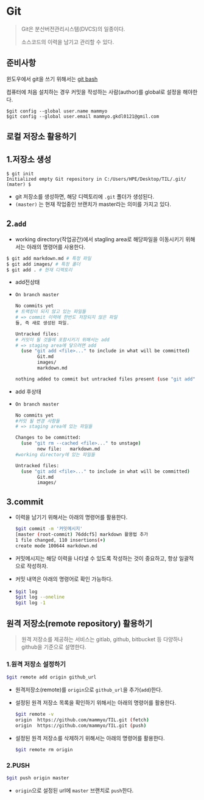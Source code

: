 # Git

> Git은 분산버전관리시스템(DVCS)의 일종이다.
>
> 소스코드의 이력을 남기고 관리할 수 있다.



## 준비사항

윈도우에서 git을 쓰기 위해서는 [git bash](https://gitforwindows.org/)

컴퓨터에 처음 설치하는 경우 커밋을 작성하는 사람(author)를 global로 설정을 해야한다.

``` 
$git config --global user.name mammyo
$git config --global user.email mammyo.gkdl0121@gmil.com
```



## 로컬 저장소 활용하기

##  1.저장소 생성

```
$ git init
Initialized empty Git repository in C:/Users/HPE/Desktop/TIL/.git/
(mater) $
```

* git 저장소를 생성하면, 해당 디렉토리에 `.git` 폴더가 생성된다.
* `(master)` 는 현재 작업중인 브랜치가 master라는 의미를 가지고 있다.

## 2.`add`

* working directory(작업공간)에서 stagling area로 해당파일을 이동시키기 위해서는 아래의 명령어를 사용한다.

```bash
$ git add markdown.md # 특정 파일
$ git add images/ # 특정 폴더
$ git add . # 현재 디렉토리
```

* add전상태

* ```bash
  On branch master
  
  No commits yet
  # 트랙킹이 되지 않고 있는 파일들
  # => commit 이력에 한번도 저장되지 않은 파일
  들, 즉 새로 생성된 파일.
  
  Untracked files:
  # 커밋이 될 것들에 포함시키기 위해서는 add
  # => staging area에 닿으려면 add
    (use "git add <file>..." to include in what will be committed)
          Git.md
          images/
          markdown.md
  
  nothing added to commit but untracked files present (use "git add" to track)
  
  ```

* add 후상태

* ```bash
  On branch master
  
  No commits yet
  #커밋 될 변경 사항들
  # => staging area에 있는 파일들
  
  Changes to be committed:
    (use "git rm --cached <file>..." to unstage)
          new file:   markdown.md
  #working directory에 있는 파일들
  
  Untracked files:
    (use "git add <file>..." to include in what will be committed)
          Git.md
          images/
  ```

## 3.commit

* 이력을 남기기 위해서는 아래의 명령어를 활용한다.

  ```bash
  $git commit -m '커밋메시지'
  [master (root-commit) 76ddcf5] markdown 활용법 추가
  1 file changed, 110 insertions(+)
  create mode 100644 markdown.md
  ```

* 커밋메시지는 해당 이력을 나타낼 수 있도록 작성하는 것이 중요하고, 항상 일괄적으로 작성하자.

* 커밋 내역은 아래의 명령어로 확인 가능하다.

* ```bash
  $git log
  $git log --oneline
  $git log -1
  ```

## 원격 저장소(remote repository) 활용하기

> 원격 저장소를 제공하는 서비스는 gitlab, github, bitbucket 등 다양하나 github을 기준으로 설명한다.

### 1.원격 저장소 설정하기

```bash
$git remote add origin github_url
```

* 원격저장소(remote)를 `origin`으로 `github_url`을 추가(`add`)한다.

* 설정된 원격 저장소 목록을 확인하기 위해서는 아래의 명령어를 활용한다.

  ```bash
  $git remote -v 
  origin  https://github.com/mammyo/TIL.git (fetch)
  origin  https://github.com/mammyo/TIL.git (push)
  ```

* 설정된 원격 저장소를 삭제하기 위해서는 아래의 명령어를 활용한다.

  ```bash
  $git remote rm origin
  ```

### 2.PUSH

```bash
$git push origin master
```

* `origin`으로 설정된 url에 `master` 브랜치로 `push`한다.